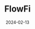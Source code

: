 ---  
layout: startup_page  
title: "FlowFi"  
id: "flowfi.com"  
permalink: "/flowfiflowfi.com02132024/"  
website: "https://flowfi.com/"  
funding_round: "Seed"  
funding_amount: "$9M"  
investors: "Blumberg Capital, Parade Ventures, Differential Ventures, Precursor Ventures, Special Ventures, 14 Peaks Capital, Cooley LLP"  
about: "FlowFi is a marketplace connecting entrepreneurs with finance experts to automate accounting functions. It offers access to essential financial metrics and combines technology with CFOs, accountants, and tax experts, providing beyond traditional bookkeeping services. This helps founders understand their KPIs and empowers finance professionals to build independent businesses."  
markets: "Fintech, Accounting, Finance, Financial Services, SaaS"  
hq: "Santa Monica, California, United States"  
founded_year: "2020"  
linkedin: "https://www.linkedin.com/company/flowfi"  
twitter: "https://twitter.com/FlowFinance"  
instagram: ""  
facebook: ""  
crunchbase: "https://www.crunchbase.com/organization/flowfi"  
pitchbook: "https://pitchbook.com/profiles/company/469703-62"  

date_display: "13-Feb-2024"  
date: "2024-02-13"

# SEO Optimization  
meta_title: "FlowFi - Seed Funding ($9M)"  
meta_description: "FlowFi, FlowFi is a marketplace connecting entrepreneurs with finance experts to automate accounting functions. It offers access to essential financial metric..."  
meta_keywords: "FlowFi, Fintech, Accounting, Finance, Financial Services, SaaS, Seed funding"  
canonical_url: "https://startup.projectstartups.com/flowfiflowfi.com02132024/"  
---